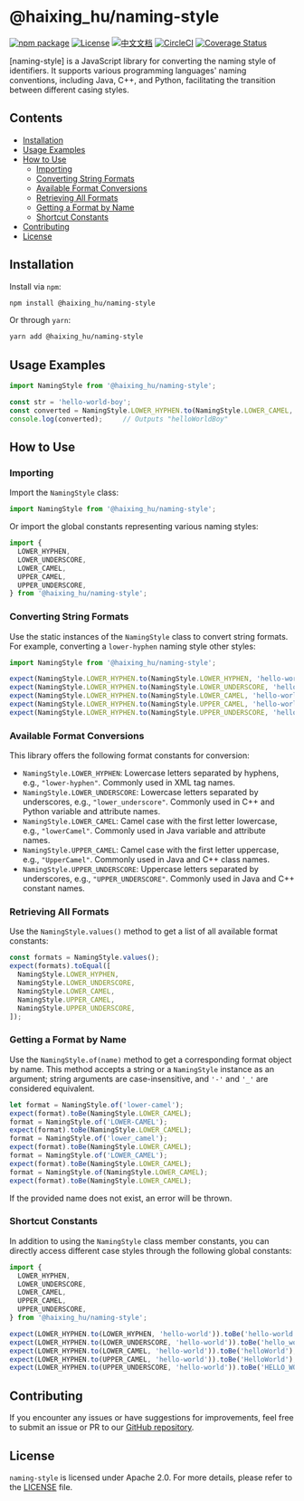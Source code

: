 # @haixing_hu/naming-style

[![npm package](https://img.shields.io/npm/v/@haixing_hu/naming-style.svg)](https://npmjs.com/package/@haixing_hu/naming-style)
[![License](https://img.shields.io/badge/License-Apache-blue.svg)](https://www.apache.org/licenses/LICENSE-2.0)
[![中文文档](https://img.shields.io/badge/文档-中文版-blue.svg)](README.zh_CN.md)
[![CircleCI](https://dl.circleci.com/status-badge/img/gh/Haixing-Hu/js-naming-style/tree/master.svg?style=shield)](https://dl.circleci.com/status-badge/redirect/gh/Haixing-Hu/js-naming-style/tree/master)
[![Coverage Status](https://coveralls.io/repos/github/Haixing-Hu/js-naming-style/badge.svg?branch=master)](https://coveralls.io/github/Haixing-Hu/js-naming-style?branch=master)

[naming-style] is a JavaScript library for converting the naming style of 
identifiers. It supports various programming languages' naming conventions, 
including Java, C++, and Python, facilitating the transition between different 
casing styles.

## <span id="content">Contents</span>

- [Installation](#installation)
- [Usage Examples](#example)
- [How to Use](#usage)
    - [Importing](#import)
    - [Converting String Formats](#convert)
    - [Available Format Conversions](#formats)
    - [Retrieving All Formats](#all-formats)
    - [Getting a Format by Name](#get-format)
    - [Shortcut Constants](#shortcuts)
- [Contributing](#contributing)
- [License](#license)

## <span id="installation">Installation</span>

Install via `npm`:
```bash
npm install @haixing_hu/naming-style
```
Or through `yarn`:
```bash
yarn add @haixing_hu/naming-style
```

## <span id="example">Usage Examples</span>

```js
import NamingStyle from '@haixing_hu/naming-style';

const str = 'hello-world-boy';
const converted = NamingStyle.LOWER_HYPHEN.to(NamingStyle.LOWER_CAMEL, str);
console.log(converted);     // Outputs "helloWorldBoy"
```

## <span id="usage">How to Use</span>

### <span id="import">Importing</span>

Import the `NamingStyle` class:
```js
import NamingStyle from '@haixing_hu/naming-style';
```
Or import the global constants representing various naming styles:
```js
import {
  LOWER_HYPHEN,
  LOWER_UNDERSCORE,
  LOWER_CAMEL,
  UPPER_CAMEL,
  UPPER_UNDERSCORE,
} from '@haixing_hu/naming-style';
```

### <span id="convert">Converting String Formats</span>

Use the static instances of the `NamingStyle` class to convert string formats. 
For example, converting a `lower-hyphen` naming style other styles:

```js
import NamingStyle from '@haixing_hu/naming-style';

expect(NamingStyle.LOWER_HYPHEN.to(NamingStyle.LOWER_HYPHEN, 'hello-world')).toBe('hello-world');
expect(NamingStyle.LOWER_HYPHEN.to(NamingStyle.LOWER_UNDERSCORE, 'hello-world')).toBe('hello_world');
expect(NamingStyle.LOWER_HYPHEN.to(NamingStyle.LOWER_CAMEL, 'hello-world')).toBe('helloWorld');
expect(NamingStyle.LOWER_HYPHEN.to(NamingStyle.UPPER_CAMEL, 'hello-world')).toBe('HelloWorld');
expect(NamingStyle.LOWER_HYPHEN.to(NamingStyle.UPPER_UNDERSCORE, 'hello-world')).toBe('HELLO_WORLD');
```

### <span id="formats">Available Format Conversions</span>

This library offers the following format constants for conversion:

- `NamingStyle.LOWER_HYPHEN`: Lowercase letters separated by hyphens, e.g., 
  `"lower-hyphen"`. Commonly used in XML tag names.
- `NamingStyle.LOWER_UNDERSCORE`: Lowercase letters separated by underscores, 
  e.g., `"lower_underscore"`. Commonly used in C++ and Python variable and attribute names.
- `NamingStyle.LOWER_CAMEL`: Camel case with the first letter lowercase, e.g.,
  `"lowerCamel"`. Commonly used in Java variable and attribute names.
- `NamingStyle.UPPER_CAMEL`: Camel case with the first letter uppercase, e.g., 
  `"UpperCamel"`. Commonly used in Java and C++ class names.
- `NamingStyle.UPPER_UNDERSCORE`: Uppercase letters separated by underscores, 
  e.g., `"UPPER_UNDERSCORE"`. Commonly used in Java and C++ constant names.

### <span id="all-formats">Retrieving All Formats</span>

Use the `NamingStyle.values()` method to get a list of all available format constants:

```js
const formats = NamingStyle.values();
expect(formats).toEqual([
  NamingStyle.LOWER_HYPHEN,
  NamingStyle.LOWER_UNDERSCORE,
  NamingStyle.LOWER_CAMEL,
  NamingStyle.UPPER_CAMEL,
  NamingStyle.UPPER_UNDERSCORE,
]);
```

### <span id="get-format">Getting a Format by Name</span>

Use the `NamingStyle.of(name)` method to get a corresponding format object by 
name. This method accepts a string or a `NamingStyle` instance as an argument; 
string arguments are case-insensitive, and `'-'` and `'_'` are considered 
equivalent.

```js
let format = NamingStyle.of('lower-camel');
expect(format).toBe(NamingStyle.LOWER_CAMEL);
format = NamingStyle.of('LOWER-CAMEL');
expect(format).toBe(NamingStyle.LOWER_CAMEL);
format = NamingStyle.of('lower_camel');
expect(format).toBe(NamingStyle.LOWER_CAMEL);
format = NamingStyle.of('LOWER_CAMEL');
expect(format).toBe(NamingStyle.LOWER_CAMEL);
format = NamingStyle.of(NamingStyle.LOWER_CAMEL);
expect(format).toBe(NamingStyle.LOWER_CAMEL);
```

If the provided name does not exist, an error will be thrown.

### <span id="shortcuts">Shortcut Constants</span>

In addition to using the `NamingStyle` class member constants, you can directly
access different case styles through the following global constants:

```js
import { 
  LOWER_HYPHEN,
  LOWER_UNDERSCORE,
  LOWER_CAMEL, 
  UPPER_CAMEL, 
  UPPER_UNDERSCORE, 
} from '@haixing_hu/naming-style';

expect(LOWER_HYPHEN.to(LOWER_HYPHEN, 'hello-world')).toBe('hello-world');
expect(LOWER_HYPHEN.to(LOWER_UNDERSCORE, 'hello-world')).toBe('hello_world');
expect(LOWER_HYPHEN.to(LOWER_CAMEL, 'hello-world')).toBe('helloWorld');
expect(LOWER_HYPHEN.to(UPPER_CAMEL, 'hello-world')).toBe('HelloWorld');
expect(LOWER_HYPHEN.to(UPPER_UNDERSCORE, 'hello-world')).toBe('HELLO_WORLD');
```

## <span id="contributing">Contributing</span>

If you encounter any issues or have suggestions for improvements, feel free to
submit an issue or PR to our [GitHub repository].

## <span id="license">License</span>

`naming-style` is licensed under Apache 2.0. For more details, please refer to 
the [LICENSE](LICENSE) file.

[`naming-style`]: https://npmjs.com/package/@haixing_hu/naming-style
[GitHub repository]: https://github.com/Haixing-Hu/js-naming-style
